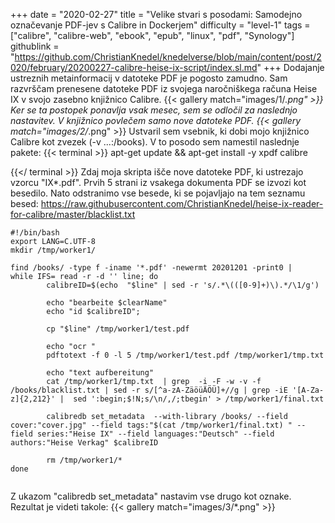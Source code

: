 +++
date = "2020-02-27"
title = "Velike stvari s posodami: Samodejno označevanje PDF-jev s Calibre in Dockerjem"
difficulty = "level-1"
tags = ["calibre", "calibre-web", "ebook", "epub", "linux", "pdf", "Synology"]
githublink = "https://github.com/ChristianKnedel/knedelverse/blob/main/content/post/2020/february/20200227-calibre-heise-ix-script/index.sl.md"
+++
Dodajanje ustreznih metainformacij v datoteke PDF je pogosto zamudno. Sam razvrščam prenesene datoteke PDF iz svojega naročniškega računa Heise IX v svojo zasebno knjižnico Calibre.
{{< gallery match="images/1/*.png" >}}
Ker se ta postopek ponavlja vsak mesec, sem se odločil za naslednjo nastavitev. V knjižnico povlečem samo nove datoteke PDF.
{{< gallery match="images/2/*.png" >}}
Ustvaril sem vsebnik, ki dobi mojo knjižnico Calibre kot zvezek (-v ...:/books). V to posodo sem namestil naslednje pakete:
{{< terminal >}}
apt-get update && apt-get install -y xpdf calibre

{{</ terminal >}}
Zdaj moja skripta išče nove datoteke PDF, ki ustrezajo vzorcu "IX*.pdf". Prvih 5 strani iz vsakega dokumenta PDF se izvozi kot besedilo. Nato odstranimo vse besede, ki se pojavljajo na tem seznamu besed: https://raw.githubusercontent.com/ChristianKnedel/heise-ix-reader-for-calibre/master/blacklist.txt
```
#!/bin/bash
export LANG=C.UTF-8
mkdir /tmp/worker1/

find /books/ -type f -iname '*.pdf' -newermt 20201201 -print0 | 
while IFS= read -r -d '' line; do 
        calibreID=$(echo  "$line" | sed -r 's/.*\(([0-9]+)\).*/\1/g')
        
        echo "bearbeite $clearName"
        echo "id $calibreID";

        cp "$line" /tmp/worker1/test.pdf

        echo "ocr "
        pdftotext -f 0 -l 5 /tmp/worker1/test.pdf /tmp/worker1/tmp.txt

        echo "text aufbereitung"
        cat /tmp/worker1/tmp.txt  | grep  -i -F -w -v -f  /books/blacklist.txt | sed -r s/[^a-zA-ZäöüÄÖÜ]+//g | grep -iE '[A-Za-z]{2,212}' |  sed ':begin;$!N;s/\n/,/;tbegin' > /tmp/worker1/final.txt

        calibredb set_metadata  --with-library /books/ --field cover:"cover.jpg" --field tags:"$(cat /tmp/worker1/final.txt) " --field series:"Heise IX" --field languages:"Deutsch" --field authors:"Heise Verkag" $calibreID
        
        rm /tmp/worker1/*
done


```
Z ukazom "calibredb set_metadata" nastavim vse drugo kot oznake. Rezultat je videti takole:
{{< gallery match="images/3/*.png" >}}
